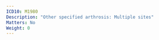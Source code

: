 ```yaml
---
ICD10: M1980
Description: "Other specified arthrosis: Multiple sites"
Matters: No
Weight: 0
---
```

